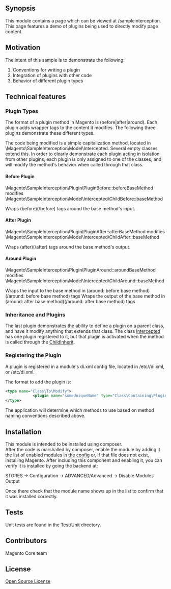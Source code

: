## Synopsis

This module contains a page which can be viewed at <m2root>/sampleinterception. This page features a demo of plugins being 
used to directly modify page content.

## Motivation

The intent of this sample is to demonstrate the following:
1. Conventions for writing a plugin
2. Integration of plugins with other code
3. Behavior of different plugin types

## Technical features

### Plugin Types

The format of a plugin method in Magento is (before|after|around)<NameOfModifiedMethod>. Each plugin adds wrapper tags
to the content it modifies. The following three plugins demonstrate these different types.

The code being modified is a simple capitalization method, located in \Magento\SampleInterception\Model\Intercepted.
Several empty classes extend this. In order to clearly demonstrate each plugin acting in isolation from other plugins, each 
plugin is only assigned to one of the classes, and will modify the method's behavior when called through that class.

#### Before Plugin

\Magento\SampleInterception\Plugin\PluginBefore::beforeBaseMethod modifies \Magento\SampleInterception\Model\Intercepted\ChildBefore::baseMethod

Wraps (before)(/before) tags around the base method's input.

#### After Plugin

\Magento\SampleInterception\Plugin\PluginAfter::afterBaseMethod modifies \Magento\SampleInterception\Model\Intercepted\ChildAfter::baseMethod

Wraps (after)(/after) tags around the base method's output.

#### Around Plugin

\Magento\SampleInterception\Plugin\PluginAround::aroundBaseMethod modifies \Magento\SampleInterception\Model\Intercepted\ChildAround::baseMethod

Wraps the input to the base method in (around: before base method)(/around: before base method) tags
Wraps the output of the base method in (around: after base method)(/around: after base method) tags

### Inheritance and Plugins

The last plugin demonstrates the ability to define a plugin on a parent class, and have it modify anything that extends
that class. The class [Intercepted](Model\Intercepted) has one plugin registered to it, but that plugin 
is activated when the method is called through the [ChildInherit](Model\Intercepted\ChildInherit).

### Registering the Plugin

A plugin is registered in a module's di.xml config file, located in <module>/etc/<areacode>/di.xml, or <module>/etc/di.xml.

The format to add the plugin is:

```xml
<type name="Class\To\Modify">
            <plugin name="someUniqueName" type="Class\Containing\Plugins" sortOrder="1" />
</type>
```

The application will determine which methods to use based on method naming conventions described above.


## Installation

This module is intended to be installed using composer.  
After the code is marshalled by composer, enable the module by adding it the list of enabled modules in [the config](app/etc/config.php) or, if that file does not exist, installing Magento.
After including this component and enabling it, you can verify it is installed by going the backend at:

STORES -> Configuration -> ADVANCED/Advanced ->  Disable Modules Output

Once there check that the module name shows up in the list to confirm that it was installed correctly.

## Tests

Unit tests are found in the [Test/Unit](Test/Unit) directory.

## Contributors

Magento Core team

## License

[Open Source License](LICENSE.txt)
